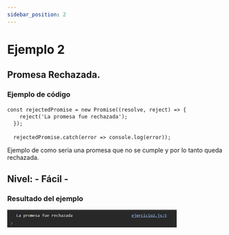 ```yaml
---
sidebar_position: 2
---
```


# Ejemplo 2

## Promesa Rechazada.

### Ejemplo de código

```
const rejectedPromise = new Promise((resolve, reject) => {
    reject('La promesa fue rechazada');
  });
  
  rejectedPromise.catch(error => console.log(error)); 
```

Ejemplo de como seria una promesa que no se cumple y por lo tanto queda rechazada.

## Nivel: - Fácil -

### Resultado del ejemplo
![Texto alternativo](img/ej2.png)